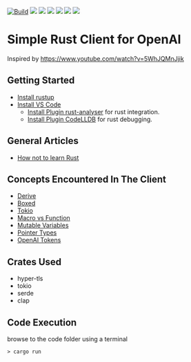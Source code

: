 [![Build](https://github.com/RodneyPillay/gpt3-rust-client/actions/workflows/rust.yml/badge.svg)](https://github.com/RodneyPillay/gpt3-rust-client/actions/workflows/rust.yml)
<a href="http://opensource.org/licenses/MIT"><img src="https://img.shields.io/github/license/RodneyPillay/gpt3-rust-client?color=black"></img></a>
<a href="#"><img src="https://img.shields.io/github/issues/RodneyPillay/gpt3-rust-client"></img></a> 
<a href="#"><img src="https://img.shields.io/github/forks/RodneyPillay/gpt3-rust-client"></img></a> 
<a href="#"><img src="https://img.shields.io/github/stars/RodneyPillay/gpt3-rust-client"></img></a>
<a href="#"><img src="https://img.shields.io/github/repo-size/RodneyPillay/gpt3-rust-client"></img></a>
  <a href="https://github.com/RodneyPillay/gpt3-rust-client/graphs/contributors"><img src="https://img.shields.io/github/contributors/RodneyPillay/gpt3-rust-client?color=blue"></img></a>


# Simple Rust Client for OpenAI
Inspired by https://www.youtube.com/watch?v=5WhJQMnJjik

## Getting Started
* [Install rustup](https://www.rust-lang.org/tools/install)
* [Install VS Code](https://code.visualstudio.com/Download) 
    * [Install Plugin rust-analyser](https://marketplace.visualstudio.com/items?itemName=matklad.rust-analyzer) for rust integration.
    * [Install Plugin CodeLLDB](https://marketplace.visualstudio.com/items?itemName=vadimcn.vscode-lldb) for rust debugging.

## General Articles
* [How not to learn Rust](https://dystroy.org/blog/how-not-to-learn-rust/)

## Concepts Encountered In The Client
* [Derive](https://doc.rust-lang.org/rust-by-example/trait/derive.html)
* [Boxed](https://doc.rust-lang.org/std/boxed/index.html)
* [Tokio](https://docs.rs/tokio/latest/tokio/)
* [Macro vs Function](https://stackoverflow.com/questions/29871967/)
* [Mutable Variables](https://doc.rust-lang.org/std/keyword.mut.html)
* [Pointer Types](https://doc.rust-lang.org/reference/types/pointer.html)
* [OpenAI Tokens](https://help.openai.com/en/articles/4936856-what-are-tokens-and-how-to-count-them)

## Crates Used
* hyper-tls
* tokio
* serde
* clap

## Code Execution
browse to the code folder using a terminal  
``` 
> cargo run 
```

